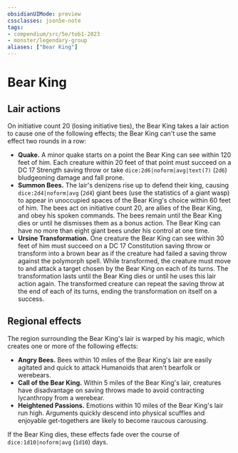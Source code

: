 ```yaml
---
obsidianUIMode: preview
cssclasses: json5e-note
tags:
- compendium/src/5e/tob1-2023
- monster/legendary-group
aliases: ["Bear King"]
---
```

# Bear King

## Lair actions


On initiative count 20 (losing initiative ties), the Bear King takes a lair action to cause one of the following effects; the Bear King can't use the same effect two rounds in a row:

- **Quake.** A minor quake starts on a point the Bear King can see within 120 feet of him. Each creature within 20 feet of that point must succeed on a DC 17 Strength saving throw or take `dice:2d6|noform|avg|text(7)` (`2d6`) bludgeoning damage and fall prone.  
- **Summon Bees.** The lair's denizens rise up to defend their king, causing `dice:2d4|noform|avg` (`2d4`) giant bees (use the statistics of a giant wasp) to appear in unoccupied spaces of the Bear King's choice within 60 feet of him. The bees act on initiative count 20, are allies of the Bear King, and obey his spoken commands. The bees remain until the Bear King dies or until he dismisses them as a bonus action. The Bear King can have no more than eight giant bees under his control at one time.  
- **Ursine Transformation.** One creature the Bear King can see within 30 feet of him must succeed on a DC 17 Constitution saving throw or transform into a brown bear as if the creature had failed a saving throw against the polymorph spell. While transformed, the creature must move to and attack a target chosen by the Bear King on each of its turns. The transformation lasts until the Bear King dies or until he uses this lair action again. The transformed creature can repeat the saving throw at the end of each of its turns, ending the transformation on itself on a success.  

## Regional effects


The region surrounding the Bear King's lair is warped by his magic, which creates one or more of the following effects:

- **Angry Bees.** Bees within 10 miles of the Bear King's lair are easily agitated and quick to attack Humanoids that aren't bearfolk or werebears.  
- **Call of the Bear King.** Within 5 miles of the Bear King's lair, creatures have disadvantage on saving throws made to avoid contracting lycanthropy from a werebear.  
- **Heightened Passions.** Emotions within 10 miles of the Bear King's lair run high. Arguments quickly descend into physical scuffles and enjoyable get-togethers are likely to become raucous carousing.  

If the Bear King dies, these effects fade over the course of `dice:1d10|noform|avg` (`1d10`) days.